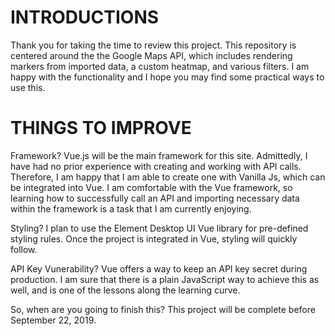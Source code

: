 # INTRODUCTIONS

Thank you for taking the time to review this project. This repository is centered around the the Google Maps API, which
includes rendering markers from imported data, a custom heatmap, and various filters. I am happy with the functionality and
I hope you may find some practical ways to use this.



# THINGS TO IMPROVE

Framework?
Vue.js will be the main framework for this site. Admittedly, I have had no prior experience with creating and working with API
calls. Therefore, I am happy that I am able to create one with Vanilla Js, which can be integrated into Vue. I am
comfortable with the Vue framework, so learning how to successfully call an API and importing necessary data within the
framework is a task that I am currently enjoying.


Styling?
I plan to use the Element Desktop UI Vue library for pre-defined styling rules. Once the project is integrated in Vue, styling
will quickly follow.


API Key Vunerability?
Vue offers a way to keep an API key secret during production. I am sure that there is a plain JavaScript way to achieve this as
well, and is one of the lessons along the learning curve.


So, when are you going to finish this?
This project will be complete before September 22, 2019. 

